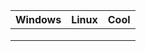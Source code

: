 


| Windows       | Linux         | Cool  |
| ------------- |---------------| ------|
||||
||||
||||
